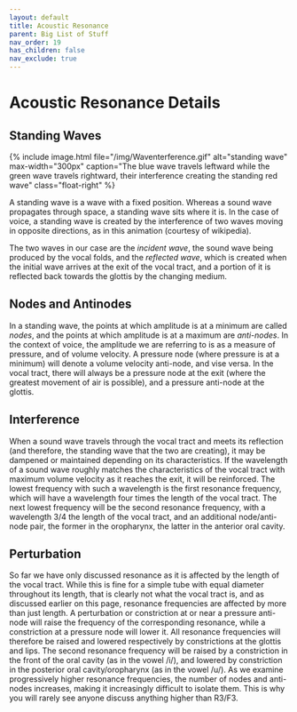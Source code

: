 ```yaml
---
layout: default
title: Acoustic Resonance
parent: Big List of Stuff
nav_order: 19
has_children: false
nav_exclude: true
---
```

<!-- remove nav_show: true when this is filled -->

# Acoustic Resonance Details
## Standing Waves

{% include image.html file="/img/Waventerference.gif" alt="standing wave" max-width="300px"
caption="The blue wave travels leftward while the green wave travels rightward, their interference creating the standing red wave"
class="float-right" %}

A standing wave is a wave with a fixed position. Whereas a sound wave propagates through space, a standing wave sits where it is. In the case of voice, a standing wave is created by the interference of two waves moving in opposite directions, as in this animation (courtesy of wikipedia).

The two waves in our case are the *incident wave*, the sound wave being produced by the vocal folds, and the *reflected wave*, which is created when the initial wave arrives at the exit of the vocal tract, and a portion of it is reflected back towards the glottis by the changing medium.

## Nodes and Antinodes
In a standing wave, the points at which amplitude is at a minimum are called *nodes*, and the points at which amplitude is at a maximum are *anti-nodes*. In the context of voice, the amplitude we are referring to is as a measure of pressure, and of volume velocity. A pressure node (where pressure is at a minimum) will denote a volume velocity anti-node, and vise versa. In the vocal tract, there will always be a pressure node at the exit (where the greatest movement of air is possible), and a pressure anti-node at the glottis.

## Interference
When a sound wave travels through the vocal tract and meets its reflection (and therefore, the standing wave that the two are creating), it may be dampened or maintained depending on its characteristics. If the wavelength of a sound wave roughly matches the characteristics of the vocal tract with maximum volume velocity as it reaches the exit, it will be reinforced. The lowest frequency with such a wavelength is the first resonance frequency, which will have a wavelength four times the length of the vocal tract. The next lowest frequency will be the second resonance frequency, with a wavelength 3/4 the length of the vocal tract, and an additional node/anti-node pair, the former in the oropharynx, the latter in the anterior oral cavity.

## Perturbation
So far we have only discussed resonance as it is affected by the length of the vocal tract. While this is fine for a simple tube with equal diameter throughout its length, that is clearly not what the vocal tract is, and as discussed earlier on this page, resonance frequencies are affected by more than just length. A perturbation or constriction at or near a pressure anti-node will raise the frequency of the corresponding resonance, while a constriction at a pressure node will lower it. All resonance frequencies will therefore be raised and lowered respectively by constrictions at the glottis and lips. The second resonance frequency will be raised by a constriction in the front of the oral cavity (as in the vowel /i/), and lowered by constriction in the posterior oral cavity/oropharynx (as in the vowel /u/). As we examine progressively higher resonance frequencies, the number of nodes and anti-nodes increases, making it increasingly difficult to isolate them. This is why you will rarely see anyone discuss anything higher than R3/F3.
